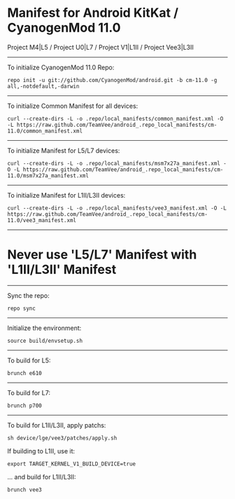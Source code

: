 Manifest for Android KitKat / CyanogenMod 11.0
====================================
Project M4|L5 / Project U0|L7 / Project V1|L1II / Project Vee3|L3II

---

To initialize CyanogenMod 11.0 Repo:

    repo init -u git://github.com/CyanogenMod/android.git -b cm-11.0 -g all,-notdefault,-darwin

---

To initialize Common Manifest for all devices:

    curl --create-dirs -L -o .repo/local_manifests/common_manifest.xml -O -L https://raw.github.com/TeamVee/android_.repo_local_manifests/cm-11.0/common_manifest.xml

---

To initialize Manifest for L5/L7 devices:

    curl --create-dirs -L -o .repo/local_manifests/msm7x27a_manifest.xml -O -L https://raw.github.com/TeamVee/android_.repo_local_manifests/cm-11.0/msm7x27a_manifest.xml

---

To initialize Manifest for L1II/L3II devices:

    curl --create-dirs -L -o .repo/local_manifests/vee3_manifest.xml -O -L https://raw.github.com/TeamVee/android_.repo_local_manifests/cm-11.0/vee3_manifest.xml

---

# Never use 'L5/L7' Manifest with 'L1II/L3II' Manifest

---

Sync the repo:

    repo sync

---

Initialize the environment:

    source build/envsetup.sh

---

To build for L5:

    brunch e610

---

To build for L7:

    brunch p700

---

To build for L1II/L3II, apply patchs:

    sh device/lge/vee3/patches/apply.sh

If building to L1II, use it:

    export TARGET_KERNEL_V1_BUILD_DEVICE=true

... and build for L1II/L3II:

    brunch vee3
